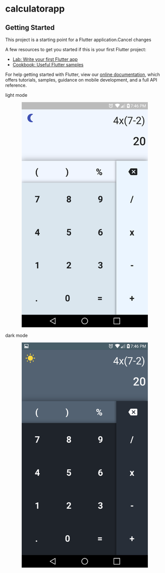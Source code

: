 # calculatorapp

## Getting Started

This project is a starting point for a Flutter application.Cancel changes

A few resources to get you started if this is your first Flutter project:

- [Lab: Write your first Flutter app](https://flutter.dev/docs/get-started/codelab)
- [Cookbook: Useful Flutter samples](https://flutter.dev/docs/cookbook)

For help getting started with Flutter, view our
[online documentation](https://flutter.dev/docs), which offers tutorials,
samples, guidance on mobile development, and a full API reference.



light mode
<div align="center">
    <img src="screenshot_light.png" width="400px"</img> 
</div>

dark mode
<div align="center">
    <img src="screenshot_dark.png" width="400px"</img> 
</div>

